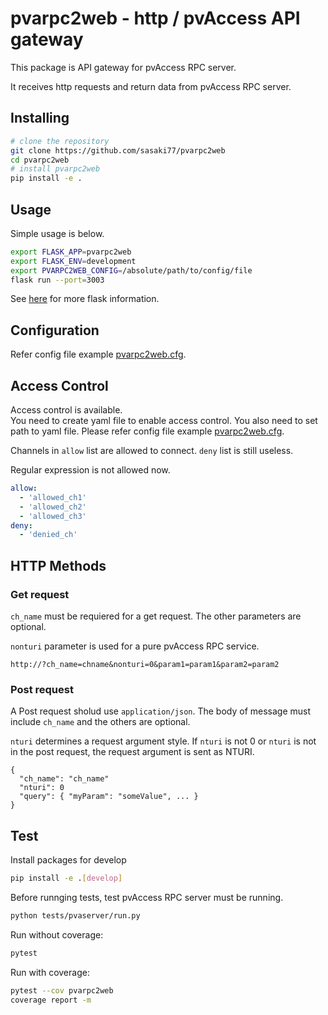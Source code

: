 # pvarpc2web - http / pvAccess API gateway

This package is API gateway for pvAccess RPC server.

It receives http requests and return data from pvAccess RPC server.

## Installing

```bash
# clone the repository
git clone https://github.com/sasaki77/pvarpc2web
cd pvarpc2web
# install pvarpc2web
pip install -e .
```

## Usage

Simple usage is below.
```bash
export FLASK_APP=pvarpc2web
export FLASK_ENV=development
export PVARPC2WEB_CONFIG=/absolute/path/to/config/file
flask run --port=3003
```

See [here](http://flask.pocoo.org/) for more flask information.

## Configuration

Refer config file example [pvarpc2web.cfg](https://github.com/sasaki77/pvarpc2web/blob/master/pvarpc2web.cfg).

## Access Control

Access control is available.  
You need to create yaml file to enable access control.
You also need to set path to yaml file.
Please refer config file example [pvarpc2web.cfg](https://github.com/sasaki77/pvarpc2web/blob/master/pvarpc2web.cfg).

Channels in `allow` list are allowed to connect.
`deny` list is still useless.

Regular expression is not allowed now.

```yaml
allow:
  - 'allowed_ch1'
  - 'allowed_ch2'
  - 'allowed_ch3'
deny:
  - 'denied_ch'
```

## HTTP Methods
### Get request

`ch_name` must be requiered for a get request.
The other parameters are optional.

`nonturi` parameter is used for a pure pvAccess RPC service.

```
http://?ch_name=chname&nonturi=0&param1=param1&param2=param2
```

### Post request
A Post request sholud use `application/json`.
The body of message must include `ch_name` and the others are optional.

`nturi` determines a request argument style. If `nturi` is not 0 or `nturi` is not in the post request, the request argument is sent as NTURI.

```
{
  "ch_name": "ch_name"
  "nturi": 0
  "query": { "myParam": "someValue", ... }
}
```


## Test

Install packages for develop
```bash
pip install -e .[develop]
```

Before runnging tests, test pvAccess RPC server must be running.

```bash
python tests/pvaserver/run.py
```

Run without coverage:
```bash
pytest
```

Run with coverage:
```bash
pytest --cov pvarpc2web
coverage report -m
```
